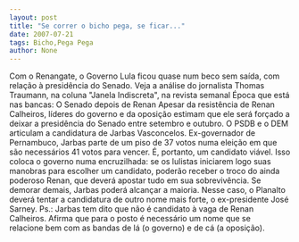 ```yaml
---
layout: post
title: "Se correr o bicho pega, se ficar..."
date: 2007-07-21
tags: Bicho,Pega Pega
author: None
---
```

Com o Renangate,&nbsp;o Governo Lula ficou quase num beco sem sa&iacute;da, com rela&ccedil;&atilde;o &agrave; presid&ecirc;ncia do Senado.&nbsp;Veja a an&aacute;lise do&nbsp;jornalista Thomas Traumann, na coluna &quot;Janela Indiscreta&quot;, na revista semanal &Eacute;poca que est&aacute; nas bancas:
O Senado depois de Renan 
Apesar da resist&ecirc;ncia de Renan Calheiros, l&iacute;deres do governo e da oposi&ccedil;&atilde;o estimam que ele ser&aacute; for&ccedil;ado a deixar a presid&ecirc;ncia do Senado entre setembro e outubro. O PSDB e o DEM articulam a candidatura de Jarbas Vasconcelos. Ex-governador de Pernambuco, Jarbas parte de um piso de 37 votos numa elei&ccedil;&atilde;o em que s&atilde;o necess&aacute;rios 41 votos para vencer. &Eacute;, portanto, um candidato vi&aacute;vel. Isso coloca o governo numa encruzilhada: se os lulistas iniciarem logo suas manobras para escolher um candidato, poder&atilde;o receber o troco do ainda poderoso Renan, que dever&aacute; apostar tudo em sua sobreviv&ecirc;ncia. Se demorar demais, Jarbas poder&aacute; alcan&ccedil;ar a maioria. Nesse caso, o Planalto dever&aacute; tentar a candidatura de outro nome mais forte, o ex-presidente Jos&eacute; Sarney.
Ps.: Jarbas tem dito que n&atilde;o &eacute; candidato &agrave; vaga de Renan Calheiros. Afirma que para o posto &eacute; necess&aacute;rio um nome que se relacione&nbsp;bem com as bandas de l&aacute; (o governo) e de c&aacute; (a oposi&ccedil;&atilde;o).&nbsp; 
